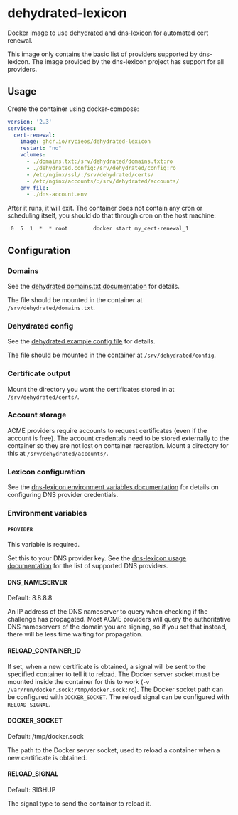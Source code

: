# dehydrated-lexicon
Docker image to use [dehydrated](https://github.com/dehydrated-io/dehydrated)
and [dns-lexicon](https://github.com/AnalogJ/lexicon) for automated cert
renewal.

This image only contains the basic list of providers supported by dns-lexicon.
The image provided by the dns-lexicon project has support for all providers.

## Usage

Create the container using docker-compose:

```yaml
version: '2.3'
services:
  cert-renewal:
    image: ghcr.io/rycieos/dehydrated-lexicon
    restart: "no"
    volumes:
      - ./domains.txt:/srv/dehydrated/domains.txt:ro
      - ./dehydrated.config:/srv/dehydrated/config:ro
      - /etc/nginx/ssl/:/srv/dehydrated/certs/
      - /etc/nginx/accounts/:/srv/dehydrated/accounts/
    env_file:
      - ./dns-account.env
```

After it runs, it will exit. The container does not contain any cron or
scheduling itself, you should do that through cron on the host machine:

```
 0  5  1  *  * root        docker start my_cert-renewal_1
```

## Configuration

### Domains
See the [dehydrated domains.txt
documentation](https://github.com/dehydrated-io/dehydrated/blob/master/docs/domains_txt.md)
for details.

The file should be mounted in the container at `/srv/dehydrated/domains.txt`.

### Dehydrated config
See the [dehydrated example config
file](https://github.com/dehydrated-io/dehydrated/blob/master/docs/examples/config)
for details.

The file should be mounted in the container at `/srv/dehydrated/config`.

### Certificate output
Mount the directory you want the certificates stored in at
`/srv/dehydrated/certs/`.

### Account storage
ACME providers require accounts to request certificates (even if the account is
free). The account credentals need to be stored externally to the container so
they are not lost on container recreation. Mount a directory for this at
`/srv/dehydrated/accounts/`.

### Lexicon configuration
See the [dns-lexicon environment variables
documentation](https://github.com/dehydrated-io/dehydrated/blob/master/docs/examples/config)
for details on configuring DNS provider credentials.

### Environment variables

#### `PROVIDER`
This variable is required.

Set this to your DNS provider key. See the [dns-lexicon usage
documentation](https://dns-lexicon.readthedocs.io/en/latest/user_guide.html#usage)
for the list of supported DNS providers.

#### DNS_NAMESERVER
Default: 8.8.8.8

An IP address of the DNS nameserver to query when checking if the challenge has
propagated. Most ACME providers will query the authoritative DNS nameservers of
the domain you are signing, so if you set that instead, there will be less time
waiting for propagation.

#### RELOAD_CONTAINER_ID
If set, when a new certificate is obtained, a signal will be sent to the
specified container to tell it to reload. The Docker server socket must be
mounted inside the container for this to work
(`-v /var/run/docker.sock:/tmp/docker.sock:ro`). The Docker socket path can be
configured with `DOCKER_SOCKET`. The reload signal can be configured with
`RELOAD_SIGNAL`.

#### DOCKER_SOCKET
Default: /tmp/docker.sock

The path to the Docker server socket, used to reload a container when a new
certificate is obtained.

#### RELOAD_SIGNAL
Default: SIGHUP

The signal type to send the container to reload it.
